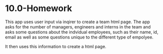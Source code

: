 # 10.0-Homework

This app uses user input via inqirer to create a team html page. The app asks for the number of managers, engineers and interns in the team and asks some questions about the indvidual employees, such as their name, id, email as well as some questions unique to the different type of empolyee.

It then uses this information to create a html page.
